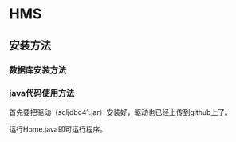 # HMS
## 安装方法
### 数据库安装方法
### java代码使用方法
首先要把驱动（sqljdbc41.jar）安装好，驱动也已经上传到github上了。

运行Home.java即可运行程序。
